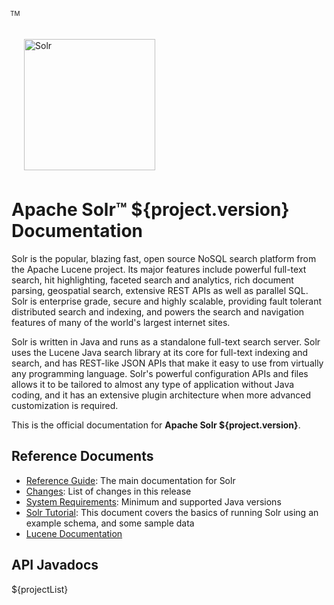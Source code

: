 <div>
  <a href="http://lucene.apache.org/solr/">
    <img src="solr.svg" style="width:210px; margin:22px 0px 7px 20px; border:none;" title="Apache Solr Logo" alt="Solr" />
  </a>
  <div style="z-index:100;position:absolute;top:25px;left:226px">
    <span style="font-size: x-small">TM</span>
  </div>
</div>

# Apache Solr™ ${project.version} Documentation

Solr is the popular, blazing fast, open source NoSQL search platform from the Apache Lucene project. Its major 
features include powerful full-text search, hit highlighting, faceted search and analytics, rich document 
parsing, geospatial search, extensive REST APIs as well as parallel SQL. Solr is enterprise grade, secure and 
highly scalable, providing fault tolerant distributed search and indexing, and powers the search and navigation 
features of many of the world's largest internet sites.

Solr is written in Java and runs as a standalone full-text search server. Solr uses the Lucene Java search 
library at its core for full-text indexing and search, and has REST-like JSON APIs that make it easy to use 
from virtually any programming language. Solr's powerful configuration APIs and files allows it to be tailored 
to almost any type of application without Java coding, and it has an extensive plugin architecture when more 
advanced customization is required.

This is the official documentation for **Apache Solr ${project.version}**.

## Reference Documents

* [Reference Guide](${project.solrRefguideUrl}/): The main documentation for Solr
* [Changes](changes/Changes.html): List of changes in this release
* [System Requirements](SYSTEM_REQUIREMENTS.html): Minimum and supported Java versions
* [Solr Tutorial](${project.solrRefguideUrl}/solr-tutorial.html):
  This document covers the basics of running Solr using an example schema, and some sample data
* [Lucene Documentation](${project.luceneDocUrl}/index.html)
  
## API Javadocs

${projectList}
